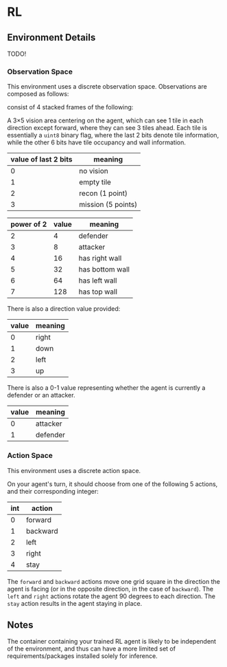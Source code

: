 # RL

## Environment Details

TODO!

### Observation Space

This environment uses a discrete observation space. Observations are composed as follows:

consist of 4 stacked frames of the following:

A 3×5 vision area centering on the agent, which can see 1 tile in each direction except forward, where they can see 3 tiles ahead. Each tile is essentially a `uint8` binary flag, where the last 2 bits denote tile information, while the other 6 bits have tile occupancy and wall information.

| value of last 2 bits | meaning            |
| -------------------- | ------------------ |
| 0                    | no vision          |
| 1                    | empty tile         |
| 2                    | recon (1 point)    |
| 3                    | mission (5 points) |

| power of 2 | value | meaning         |
| ---------- | ----- | --------------- |
| 2          | 4     | defender        |
| 3          | 8     | attacker        |
| 4          | 16    | has right wall  |
| 5          | 32    | has bottom wall |
| 6          | 64    | has left wall   |
| 7          | 128   | has top wall    |

There is also a direction value provided:

| value | meaning |
| ----- | ------- |
| 0     | right   |
| 1     | down    |
| 2     | left    |
| 3     | up      |

There is also a 0-1 value representing whether the agent is currently a defender or an attacker.

| value | meaning  |
| ----- | -------- |
| 0     | attacker |
| 1     | defender |

### Action Space

This environment uses a discrete action space.

On your agent's turn, it should choose from one of the following 5 actions, and their corresponding integer:

| int | action   |
| --- | -------- |
| 0   | forward  |
| 1   | backward |
| 2   | left     |
| 3   | right    |
| 4   | stay     |

The `forward` and `backward` actions move one grid square in the direction the agent is facing (or in the opposite direction, in the case of `backward`). The `left` and `right` actions rotate the agent 90 degrees to each direction. The `stay` action results in the agent staying in place.

## Notes

The container containing your trained RL agent is likely to be independent of the environment, and thus can have a more limited set of requirements/packages installed solely for inference.
